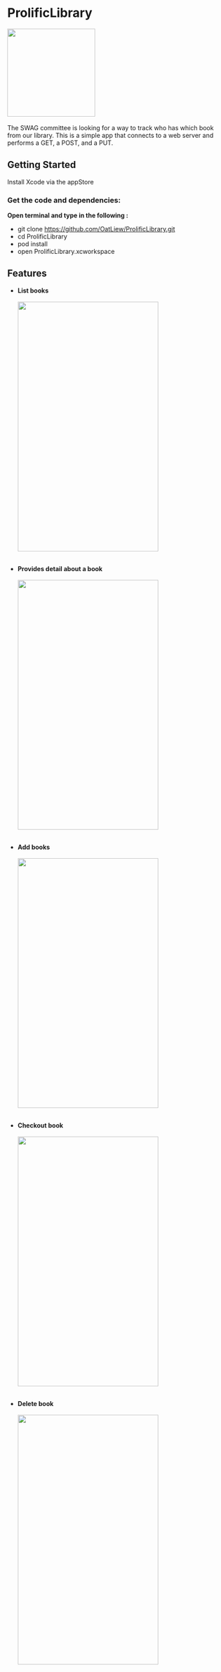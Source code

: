 # ProlificLibrary
<img src="https://cloud.githubusercontent.com/assets/5559137/7471507/9a6ce0d0-f2dc-11e4-9a22-e5430b4048b4.png" width="200" height="200" /><br><br>
The SWAG committee is looking for a way to track who has which book from our library. This is a simple app that connects to a web server and performs a GET, a POST, and a PUT. 

## Getting Started
Install Xcode via the appStore

### Get the code and dependencies:
**Open terminal and type in the following :**
- git clone https://github.com/OatLiew/ProlificLibrary.git
- cd ProlificLibrary
- pod install
- open ProlificLibrary.xcworkspace

## Features
- **List books** <br><br>
<img src="https://cloud.githubusercontent.com/assets/5559137/7471764/b6199c26-f2df-11e4-9561-9216b62a3e96.png" width="320" height="568" /><br><br>

- **Provides detail about a book**<br><br>
<img src="https://cloud.githubusercontent.com/assets/5559137/7471510/a0ac28b6-f2dc-11e4-8ecb-a9748e69b075.png" width="320" height="568" /><br><br>

- **Add books**<br><br>
<img src="https://cloud.githubusercontent.com/assets/5559137/7471511/a2b00510-f2dc-11e4-8398-1a1c2f7e3615.png" width="320" height="568" /><br><br>

- **Checkout book**<br><br>
<img src="https://cloud.githubusercontent.com/assets/5559137/7471763/b505aea6-f2df-11e4-8247-057ac3bead3d.png" width="320" height="568" /><br><br>

- **Delete book**<br><br>
<img src="https://cloud.githubusercontent.com/assets/5559137/7471692/ccfbf66a-f2de-11e4-9467-a9784e5633a3.png" width="320" height="568" /><br><br>

